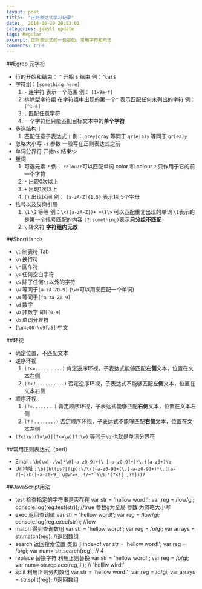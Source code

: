```yaml
---
layout: post
title:  "正则表达式学习记录"
date:   2014-06-29 20:53:01
categories: jekyll update
tags: Regular
excerpt: 正则表达式的一些基础、常用字符和用法
comments: true
---
```


##Egrep 元字符
 
* 行的开始和结束： ``^`` 开始  ``$`` 结束   例：``^cat$``
* 字符组：``[something here]``
    1. ``-`` 连字符   表示一个范围   例： ``[1-9a-f]``
    2. 排除型字符组    在字符组中出现的第一个``^`` 表示匹配任何未列出的字符  例： ``[^1-6]``
    3. ``.`` 匹配任意字符
    4. 一个字符组只能匹配目标文本中的**单个字符**
* 多选结构  ``|``
    1. 匹配任意子表达式 ``|``  例： ``grey|gray`` 等同于 ``gr(e|a)y`` 等同于 ``gr[ea]y``
* 忽略大小写  ``-i`` 参数   一般写在正则表达式之前
* 单词分界符  开始``\<``     结束``\>``
* 量词
    1. 可选元素  ``?``    例： ``colou?r``可以匹配单词 color 和 colour    ``?`` 只作用于它的前一个字符
    2. ``*`` 出现0次以上
    3. ``+`` 出现1次以上
    4. ``{}``  出现区间   例： ``[a-zA-Z]{1,5}``   表示1到5个字母
* 括号以及反向引用
    1. ``\1``  ``\2``  等等  例：``\<([a-zA-Z])+ +\1\>`` 可以匹配重复出现的单词  ``\1``表示的是第一个括号匹配的内容  ``(?:something)``表示**只分组不匹配**
    2. ``\`` 转义符  **字符组内无效**

##ShortHands

* ``\t`` 制表符 Tab
* ``\n`` 换行符
* ``\r`` 回车符
* ``\s`` 任何空白字符
* ``\S``  除了任何``\s``以外的字符
* ``\w``  等同于``[a-zA-Z0-9]``   (``\w+``可以用来匹配一个单词)
* ``\W``  等同于``[^a-zA-Z0-9]``      
* ``\d``  数字
* ``\D`` 非数字   即``[^0-9]``
* ``\b``  单词分界符
* ``[\u4e00-\u9fa5]``  中文

##环视   

* 确定位置，不匹配文本
* 逆序环视
    1. ``(?<=..........)``    肯定逆序环视，子表达式能够匹配**左侧**文本，位置在文本右侧
    2. ``(?<！..........)``   否定逆序环视，子表达式不能够匹配**左侧**文本，位置在文本右侧
* 顺序环视
    1. ``(?=........)``        肯定顺序环视，子表达式能够匹配**右侧**文本，位置在文本左侧
    1. ``(?！........)``       否定顺序环视，子表达式不能够匹配**右侧**文本，位置在文本左侧
* ``(?<!\w)(?=\w)|(?<=\w)(?!\w)`` 等同于``\b``   也就是单词分界符


##常用正则表达式（perl）

* Email : ``\b(\w[-.\w]*\@[-a-z0-9]+(\.[-a-z0-9]+)*\.([a-z]+)\b``
* Url地址 : ``\b((https?|ftp):\/\/[-a-z0-9]+(\.[-a-z0-9]+)*\.([a-z]+)\b([-a-z0-9_:\@&?=+,.!/~*`%\$]*(?<![.,?!]))?``



##JavaScript用法
* test  检查指定的字符串是否存在
        var str = 'hellow word!';
        var reg = /low/gi;
        console.log(reg.test(str));  //true  参数g为全局  参数i为忽略大小写
* exec  返回查询值
        var str = 'hellow word!';
        var reg = /low/gi;
        console.log(reg.exec(str));  //low
* match  得到查询数组
        var str = 'hellow word!';
        var reg = /o/gi;
        var arrays = str.match(reg);  //返回数组
* search  返回搜索位置  类似于indexof
        var str = 'hellow word!';
        var reg = /o/gi;
        var num= str.search(reg);  // 4
* replace  替换字符  利用正则替换
        var str = 'hellow word!';
        var reg = /o/gi;
        var num= str.replace(reg,'l');  // 'helllw wlrd!'
* split   利用正则分割数组
        var str = 'hellow word!';
        var reg = /o/gi;
        var arrays = str.split(reg);  //返回数组


 

















